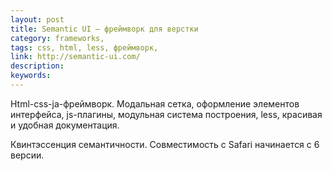 ```yaml
---
layout: post
title: Semantic UI — фреймворк для верстки
category: frameworks, 
tags: css, html, less, фреймворк, 
link: http://semantic-ui.com/
description: 
keywords: 
---
```


<p>Html-css-ja-фреймворк. Модальная сетка, оформление элементов интерфейса, js-плагины, модульная система построения, less, красивая и удобная документация.</p>
<p>Квинтэссенция семантичности. Совместимость с Safari начинается с 6 версии.</p>
